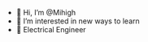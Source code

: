 - 👋 Hi, I’m @Mihigh
- 👀 I’m interested in new ways to learn
- 🌱 Electrical Engineer

<!---
MikeZer02/MikeZer02 is a ✨ special ✨ repository because its `README.md` (this file) appears on your GitHub profile.
You can click the Preview link to take a look at your changes.
--->
